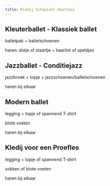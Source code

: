 ```yaml
---
title: Kledij Schoeisel Haartooi
---
```

## Kleuterballet - Klassiek ballet

balletpak + balletschoenen

haren: dotje of staartje + haarlint of speldjes

## Jazzballet - Conditiejazz

jazzbroek + topje + jazzschoenen/balletschoenen

haren bij elkaar

## Modern ballet

legging + topje  of spannend T-shirt

blote voeten

haren bij elkaar

## Kledij voor een Proefles

legging + topje of spannend T-shirt

sokken of blote voeten

haren bij elkaar